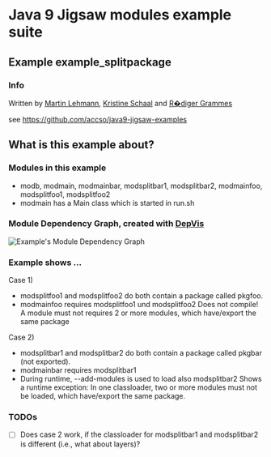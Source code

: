 # Java 9 Jigsaw modules example suite
## Example example_splitpackage

### Info
Written by [Martin Lehmann](https://github.com/mrtnlhmnn), [Kristine Schaal](https://github.com/kristines) and [R�diger Grammes](https://github.com/rgrammes) 

see https://github.com/accso/java9-jigsaw-examples

## What is this example about?

### Modules in this example
* modb, modmain, modmainbar, modsplitbar1, modsplitbar2, modmainfoo, modsplitfoo1, modsplitfoo2
* modmain has a Main class which is started in run.sh

### Module Dependency Graph, created with [DepVis](https://github.com/accso/java9-jigsaw-depvis)
![Example's Module Dependency Graph](moduledependencies.png)

### Example shows ...
Case 1)
* modsplitfoo1 and modsplitfoo2 do both contain a package called pkgfoo.
* modmainfoo requires modsplitfoo1 und modsplitfoo2
Does not compile! A module must not requires 2 or more modules, which have/export the same package

Case 2) 
* modsplitbar1 and modsplitbar2 do both contain a package called pkgbar (not exported).
* modmainbar requires modsplitbar1
* During runtime, --add-modules is used to load also modsplitbar2
Shows a runtime exception: In one classloader, two or more modules must not be loaded, which have/export the same package.

### TODOs
- [ ] Does case 2 work, if the classloader for modsplitbar1 and modsplitbar2 is different (i.e., what about layers)?
